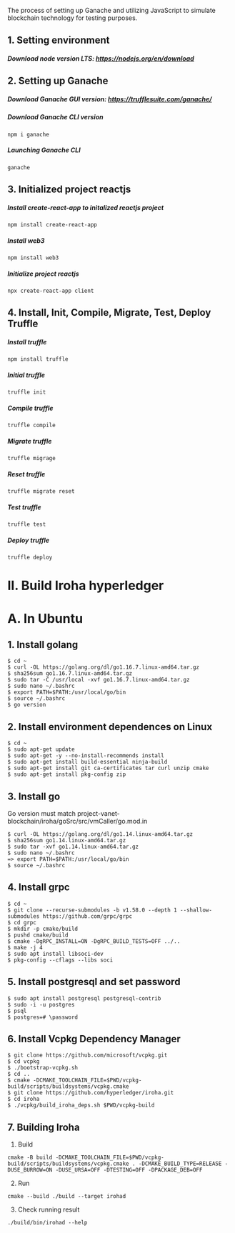 The process of setting up Ganache and utilizing JavaScript to simulate blockchain technology for testing purposes.

## 1. Setting environment

##### Download node version LTS: https://nodejs.org/en/download

## 2. Setting up Ganache

##### Download Ganache GUI version: https://trufflesuite.com/ganache/ 

##### Download Ganache CLI version 
```
npm i ganache
```

##### Launching Ganache CLI
```
ganache
```

## 3. Initialized project reactjs
##### Install create-react-app to initalized reactjs project 
```
npm install create-react-app
```

##### Install web3 
```
npm install web3
```

##### Initialize project reactjs 
```
npx create-react-app client
```


## 4. Install, Init, Compile, Migrate, Test, Deploy Truffle

##### Install truffle
```
npm install truffle
```

##### Initial truffle
```
truffle init
```

##### Compile truffle 
```
truffle compile
```

##### Migrate truffle 
```
truffle migrage
```

##### Reset truffle 
```
truffle migrate reset
```

##### Test truffle 
```
truffle test
```

##### Deploy truffle 
```
truffle deploy
```


# II. Build Iroha hyperledger
# A. In Ubuntu
## 1. Install golang
```
$ cd ~
$ curl -OL https://golang.org/dl/go1.16.7.linux-amd64.tar.gz
$ sha256sum go1.16.7.linux-amd64.tar.gz
$ sudo tar -C /usr/local -xvf go1.16.7.linux-amd64.tar.gz
$ sudo nano ~/.bashrc
$ export PATH=$PATH:/usr/local/go/bin
$ source ~/.bashrc
$ go version
```

## 2. Install environment dependences on Linux 
```
$ cd ~
$ sudo apt-get update
$ sudo apt-get -y --no-install-recommends install 
$ sudo apt-get install build-essential ninja-build 
$ sudo apt-get install git ca-certificates tar curl unzip cmake
$ sudo apt-get install pkg-config zip
```

## 3. Install go 
Go version must match project-vanet-blockchain/iroha/goSrc/src/vmCaller/go.mod.in
```
$ curl -OL https://golang.org/dl/go1.14.linux-amd64.tar.gz
$ sha256sum go1.14.linux-amd64.tar.gz
$ sudo tar -xvf go1.14.linux-amd64.tar.gz
$ sudo nano ~/.bashrc
=> export PATH=$PATH:/usr/local/go/bin
$ source ~/.bashrc
```

## 4. Install grpc
```
$ cd ~
$ git clone --recurse-submodules -b v1.58.0 --depth 1 --shallow-submodules https://github.com/grpc/grpc
$ cd grpc
$ mkdir -p cmake/build
$ pushd cmake/build
$ cmake -DgRPC_INSTALL=ON -DgRPC_BUILD_TESTS=OFF ../..
$ make -j 4
$ sudo apt install libsoci-dev
$ pkg-config --cflags --libs soci
```

## 5. Install postgresql and set password
```
$ sudo apt install postgresql postgresql-contrib
$ sudo -i -u postgres
$ psql
$ postgres=# \password 
```

## 6. Install Vcpkg Dependency Manager
```
$ git clone https://github.com/microsoft/vcpkg.git
$ cd vcpkg
$ ./bootstrap-vcpkg.sh
$ cd ..
$ cmake -DCMAKE_TOOLCHAIN_FILE=$PWD/vcpkg-build/scripts/buildsystems/vcpkg.cmake
$ git clone https://github.com/hyperledger/iroha.git
$ cd iroha
$ ./vcpkg/build_iroha_deps.sh $PWD/vcpkg-build
```

## 7. Building Iroha
1. Build
```
cmake -B build -DCMAKE_TOOLCHAIN_FILE=$PWD/vcpkg-build/scripts/buildsystems/vcpkg.cmake . -DCMAKE_BUILD_TYPE=RELEASE -DUSE_BURROW=ON -DUSE_URSA=OFF -DTESTING=OFF -DPACKAGE_DEB=OFF
```
2. Run
```
cmake --build ./build --target irohad
```
3. Check running result
```
./build/bin/irohad --help
```